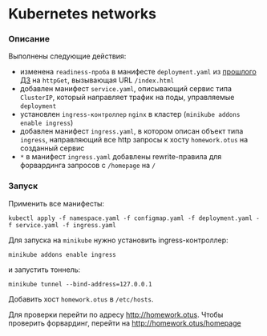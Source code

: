 # Kubernetes networks

### Описание

Выполнены следующие действия:
- изменена `readiness-проба` в манифесте `deployment.yaml` из 
[прошлого ДЗ](/kubernetes-controllers/deployment.yaml) на `httpGet`,
вызывающая URL `/index.html`
- добавлен манифест `service.yaml`, описывающий сервис типа `ClusterIP`, который направляет трафик на поды,
управляемые `deployment`
- установлен `ingress-контроллер` `nginx` в кластер (`minikube addons enable ingress`)
- добавлен манифест `ingress.yaml`, в котором описан объект типа `ingress`, направляющий
все http запросы к хосту `homework.otus` на созданный сервис
- `*` в манифест `ingress.yaml` добавлены rewrite-правила для форвардинга запросов с `/homepage` на `/`

### Запуск

Применить все манифесты:
```shell
kubectl apply -f namespace.yaml -f configmap.yaml -f deployment.yaml -f service.yaml -f ingress.yaml
```
Для запуска на `minikube` нужно установить ingress-контроллер:
```shell
minikube addons enable ingress
```
и запустить тоннель:
```shell
minikube tunnel --bind-address=127.0.0.1
```
Добавить хост `homework.otus` в `/etc/hosts`.

Для проверки перейти по адресу http://homework.otus. Чтобы проверить
форвардинг, перейти на http://homework.otus/homepage
